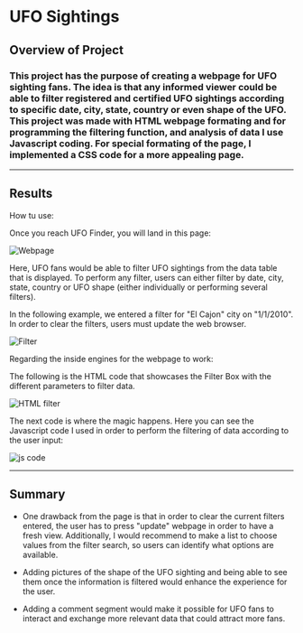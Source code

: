 # UFO Sightings

## Overview of Project

### This project has the purpose of creating a webpage for UFO sighting fans. The idea is that any informed viewer could be able to filter registered and certified UFO sightings according to specific date, city, state, country or even shape of the UFO. This project was made with HTML webpage formating and for programming the filtering function, and analysis of data I use Javascript coding. For special formating of the page, I implemented a CSS code for a more appealing page.
---

## Results

How tu use:

Once you reach UFO Finder, you will land in this page:

![Webpage](https://user-images.githubusercontent.com/113866707/208001211-7d1dd418-ad85-4c71-824e-5a7797045156.png)

Here, UFO fans would be able to filter UFO sightings from the data table that is displayed. To perform any filter, users can either filter by date, city, state, country or UFO shape (either individually or performing several filters).

In the following example, we entered a filter for "El Cajon" city on "1/1/2010". In order to clear the filters, users must update the web browser.

![Filter](https://user-images.githubusercontent.com/113866707/208001254-4c41eafc-c91b-41c2-88dc-db5f63cda58e.png)

Regarding the inside engines for the webpage to work:

The following is the HTML code that showcases the Filter Box with the different parameters to filter data.

![HTML filter](https://user-images.githubusercontent.com/113866707/208001281-2fdfd32c-d9d2-4157-b7cd-3b5c62746eb6.png)

The next code is where the magic happens. Here you can see the Javascript code I used in order to perform the filtering of data according to the user input:

![js code](https://user-images.githubusercontent.com/113866707/208001300-4fe6e45e-c4c5-437f-add4-bb01c54c0068.png)

    
---

## Summary

- One drawback from the page is that in order to clear the current filters entered, the user has to press "update" webpage in order to have a fresh view. Additionally, I would recommend to make a list to choose values from the filter search, so users can identify what options are available. 

- Adding pictures of the shape of the UFO sighting and being able to see them once the information is filtered would enhance the experience for the user.

- Adding a comment segment would make it possible for UFO fans to interact and exchange more relevant data that could attract more fans.
